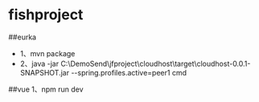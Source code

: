 # fishproject

##eurka
 * 1、mvn package
 * 2、java -jar C:\DemoSend\jfproject\cloudhost\target\cloudhost-0.0.1-SNAPSHOT.jar --spring.profiles.active=peer1
  cmd
  
 ##vue
 1、npm run dev
